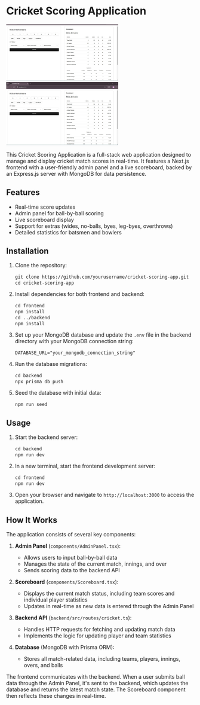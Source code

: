 # Cricket Scoring Application

<img src="/screenshot/ss.jpg" alt="Screenshot 1" width="300"/> <img src="/screenshot/ss2.jpg" alt="Screenshot 2" width="300"/>

This Cricket Scoring Application is a full-stack web application designed to manage and display cricket match scores in real-time. It features a Next.js frontend with a user-friendly admin panel and a live scoreboard, backed by an Express.js server with MongoDB for data persistence.

## Features

- Real-time score updates
- Admin panel for ball-by-ball scoring
- Live scoreboard display
- Support for extras (wides, no-balls, byes, leg-byes, overthrows)
- Detailed statistics for batsmen and bowlers

## Installation

1. Clone the repository:
   ```
   git clone https://github.com/yourusername/cricket-scoring-app.git
   cd cricket-scoring-app
   ```

2. Install dependencies for both frontend and backend:
   ```
   cd frontend
   npm install
   cd ../backend
   npm install
   ```

3. Set up your MongoDB database and update the `.env` file in the backend directory with your MongoDB connection string:
   ```
   DATABASE_URL="your_mongodb_connection_string"
   ```

4. Run the database migrations:
   ```
   cd backend
   npx prisma db push
   ```

5. Seed the database with initial data:
   ```
   npm run seed
   ```

## Usage

1. Start the backend server:
   ```
   cd backend
   npm run dev
   ```

2. In a new terminal, start the frontend development server:
   ```
   cd frontend
   npm run dev
   ```

3. Open your browser and navigate to `http://localhost:3000` to access the application.

## How It Works
The application consists of several key components:

1. **Admin Panel** (`components/AdminPanel.tsx`):
   - Allows users to input ball-by-ball data
   - Manages the state of the current match, innings, and over
   - Sends scoring data to the backend API

2. **Scoreboard** (`components/Scoreboard.tsx`):
   - Displays the current match status, including team scores and individual player statistics
   - Updates in real-time as new data is entered through the Admin Panel

3. **Backend API** (`backend/src/routes/cricket.ts`):
   - Handles HTTP requests for fetching and updating match data
   - Implements the logic for updating player and team statistics

4. **Database** (MongoDB with Prisma ORM):
   - Stores all match-related data, including teams, players, innings, overs, and balls

The frontend communicates with the backend. When a user submits ball data through the Admin Panel, it's sent to the backend, which updates the database and returns the latest match state. The Scoreboard component then reflects these changes in real-time.
